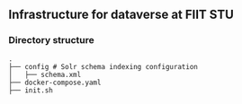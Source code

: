 ## Infrastructure for dataverse at FIIT STU 

### Directory structure
```
.
├── config # Solr schema indexing configuration
│   ├── schema.xml
├── docker-compose.yaml
├── init.sh
```

